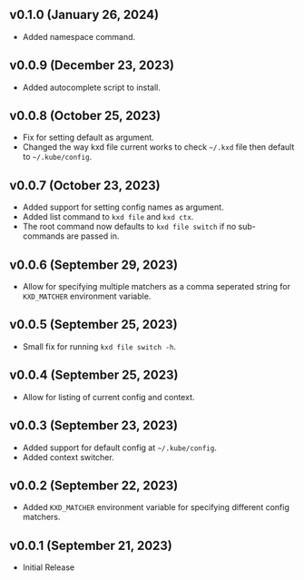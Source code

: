 ## v0.1.0 (January 26, 2024)
* Added namespace command.

## v0.0.9 (December 23, 2023)
* Added autocomplete script to install.

## v0.0.8 (October 25, 2023)
* Fix for setting default as argument.
* Changed the way kxd file current works to check `~/.kxd` file then default to `~/.kube/config`.

## v0.0.7 (October 23, 2023)
* Added support for setting config names as argument.
* Added list command to `kxd file` and `kxd ctx`.
* The root command now defaults to `kxd file switch` if no sub-commands are passed in.

## v0.0.6 (September 29, 2023)
* Allow for specifying multiple matchers as a comma seperated string for `KXD_MATCHER` environment variable.

## v0.0.5 (September 25, 2023)
* Small fix for running `kxd file switch -h`.

## v0.0.4 (September 25, 2023)
* Allow for listing of current config and context.

## v0.0.3 (September 23, 2023)
* Added support for default config at `~/.kube/config`.
* Added context switcher.

## v0.0.2 (September 22, 2023)
* Added `KXD_MATCHER` environment variable for specifying different config matchers.

## v0.0.1 (September 21, 2023)
* Initial Release
